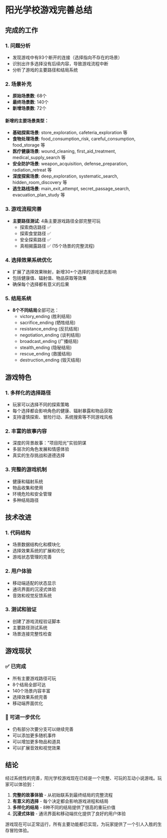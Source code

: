 # 阳光学校游戏完善总结

## 完成的工作

### 1. 问题分析
- 发现游戏中有93个断开的连接（选择指向不存在的场景）
- 识别出许多选择没有后续内容，导致游戏流程中断
- 分析了游戏的主要路径和结局系统

### 2. 场景补充
- **原始场景数**: 68个
- **最终场景数**: 140个
- **新增场景数**: 72个

#### 新增的主要场景类型：
- **基础探索场景**: store_exploration, cafeteria_exploration 等
- **食物处理场景**: food_consumption_risk, careful_consumption, food_storage 等
- **医疗健康场景**: wound_cleaning, first_aid_treatment, medical_supply_search 等
- **安全防护场景**: weapon_acquisition, defense_preparation, radiation_retreat 等
- **深度探索场景**: deep_exploration, systematic_search, hidden_room_discovery 等
- **逃生路线场景**: main_exit_attempt, secret_passage_search, evacuation_plan_study 等

### 3. 游戏流程完善
- **主要路径测试**: 4条主要游戏路径全部完整可玩
  - 探索商店路径 ✅
  - 探索食堂路径 ✅  
  - 安全探索路径 ✅
  - 真相揭露路径 ✅ (15个场景的完整流程)

### 4. 选择效果系统优化
- 扩展了选择效果映射，新增30+个选择的游戏状态影响
- 包括健康值、辐射值、物品获取等效果
- 确保每个选择都有意义的后果

### 5. 结局系统
- **8个不同结局**全部可达：
  - victory_ending (胜利结局)
  - sacrifice_ending (牺牲结局)
  - resistance_ending (反抗结局)
  - negotiation_ending (谈判结局)
  - broadcast_ending (广播结局)
  - stealth_ending (隐秘结局)
  - rescue_ending (救援结局)
  - destruction_ending (毁灭结局)

## 游戏特色

### 1. 多样化的选择路径
- 玩家可以选择不同的探索策略
- 每个选择都会影响角色的健康、辐射暴露和物品获取
- 支持谨慎探索、冒险行动、系统搜索等不同游戏风格

### 2. 丰富的故事内容
- 深度的背景故事："项目阳光"实验阴谋
- 多层次的角色发展和情感体验
- 真实的生存挑战和道德选择

### 3. 完整的游戏机制
- 健康和辐射系统
- 物品收集和使用
- 环境危险和安全管理
- 多种结局路径

## 技术改进

### 1. 代码结构
- 场景数据结构化和模块化
- 选择效果系统的扩展和优化
- 游戏状态管理的完善

### 2. 用户体验
- 移动端适配的状态显示
- 通讯界面的沉浸式体验
- 音效和视觉反馈系统

### 3. 测试和验证
- 创建了游戏流程验证脚本
- 主要路径测试系统
- 场景连接完整性检查

## 游戏现状

### ✅ 已完成
- 所有主要游戏路径可玩
- 8个结局全部可达
- 140个场景内容丰富
- 选择效果系统完善
- 移动端界面优化

### 🔄 可进一步优化
- 仍有部分次要分支可以继续完善
- 可以添加更多随机事件
- 可以增加更多物品和道具
- 可以扩展音效和视觉效果

## 结论

经过系统性的完善，阳光学校游戏现在已经是一个完整、可玩的互动小说游戏。玩家可以体验到：

1. **完整的故事体验** - 从初始联系到最终结局的完整流程
2. **有意义的选择** - 每个决定都会影响游戏进程和结局
3. **多样化的结局** - 8种不同的结局提供了很高的重玩价值
4. **沉浸式体验** - 通讯界面和移动端优化提供了良好的用户体验

游戏现在可以正常运行，所有主要功能都已实现，为玩家提供了一个引人入胜的生存冒险体验。

